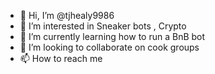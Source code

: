 - 👋 Hi, I’m @tjhealy9986
- 👀 I’m interested in Sneaker bots , Crypto 
- 🌱 I’m currently learning how to run a BnB bot
- 💞️ I’m looking to collaborate on cook groups 
- 📫 How to reach me 

<!---
tjhealy9986/tjhealy9986 is a ✨ special ✨ repository because its `README.md` (this file) appears on your GitHub profile.
You can click the Preview link to take a look at your changes.
--->

